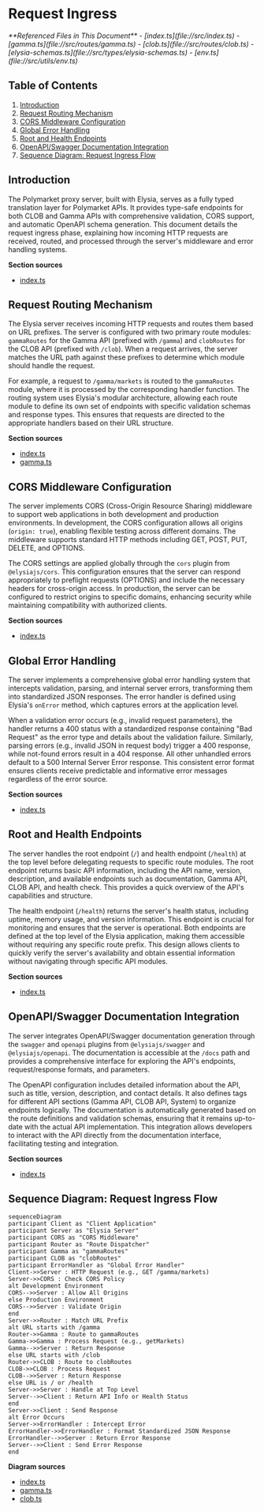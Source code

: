 # Request Ingress

<cite>
**Referenced Files in This Document**   
- [index.ts](file://src/index.ts)
- [gamma.ts](file://src/routes/gamma.ts)
- [clob.ts](file://src/routes/clob.ts)
- [elysia-schemas.ts](file://src/types/elysia-schemas.ts)
- [env.ts](file://src/utils/env.ts)
</cite>

## Table of Contents
1. [Introduction](#introduction)
2. [Request Routing Mechanism](#request-routing-mechanism)
3. [CORS Middleware Configuration](#cors-middleware-configuration)
4. [Global Error Handling](#global-error-handling)
5. [Root and Health Endpoints](#root-and-health-endpoints)
6. [OpenAPI/Swagger Documentation Integration](#openapiswagger-documentation-integration)
7. [Sequence Diagram: Request Ingress Flow](#sequence-diagram-request-ingress-flow)

## Introduction
The Polymarket proxy server, built with Elysia, serves as a fully typed translation layer for Polymarket APIs. It provides type-safe endpoints for both CLOB and Gamma APIs with comprehensive validation, CORS support, and automatic OpenAPI schema generation. This document details the request ingress phase, explaining how incoming HTTP requests are received, routed, and processed through the server's middleware and error handling systems.

**Section sources**
- [index.ts](file://src/index.ts#L1-L25)

## Request Routing Mechanism
The Elysia server receives incoming HTTP requests and routes them based on URL prefixes. The server is configured with two primary route modules: `gammaRoutes` for the Gamma API (prefixed with `/gamma`) and `clobRoutes` for the CLOB API (prefixed with `/clob`). When a request arrives, the server matches the URL path against these prefixes to determine which module should handle the request.

For example, a request to `/gamma/markets` is routed to the `gammaRoutes` module, where it is processed by the corresponding handler function. The routing system uses Elysia's modular architecture, allowing each route module to define its own set of endpoints with specific validation schemas and response types. This ensures that requests are directed to the appropriate handlers based on their URL structure.

**Section sources**
- [index.ts](file://src/index.ts#L50-L55)
- [gamma.ts](file://src/routes/gamma.ts#L103-L105)

## CORS Middleware Configuration
The server implements CORS (Cross-Origin Resource Sharing) middleware to support web applications in both development and production environments. In development, the CORS configuration allows all origins (`origin: true`), enabling flexible testing across different domains. The middleware supports standard HTTP methods including GET, POST, PUT, DELETE, and OPTIONS.

The CORS settings are applied globally through the `cors` plugin from `@elysiajs/cors`. This configuration ensures that the server can respond appropriately to preflight requests (OPTIONS) and include the necessary headers for cross-origin access. In production, the server can be configured to restrict origins to specific domains, enhancing security while maintaining compatibility with authorized clients.

**Section sources**
- [index.ts](file://src/index.ts#L27-L33)

## Global Error Handling
The server implements a comprehensive global error handling system that intercepts validation, parsing, and internal server errors, transforming them into standardized JSON responses. The error handler is defined using Elysia's `onError` method, which captures errors at the application level.

When a validation error occurs (e.g., invalid request parameters), the handler returns a 400 status with a standardized response containing "Bad Request" as the error type and details about the validation failure. Similarly, parsing errors (e.g., invalid JSON in request body) trigger a 400 response, while not-found errors result in a 404 response. All other unhandled errors default to a 500 Internal Server Error response. This consistent error format ensures clients receive predictable and informative error messages regardless of the error source.

**Section sources**
- [index.ts](file://src/index.ts#L35-L75)

## Root and Health Endpoints
The server handles the root endpoint (`/`) and health endpoint (`/health`) at the top level before delegating requests to specific route modules. The root endpoint returns basic API information, including the API name, version, description, and available endpoints such as documentation, Gamma API, CLOB API, and health check. This provides a quick overview of the API's capabilities and structure.

The health endpoint (`/health`) returns the server's health status, including uptime, memory usage, and version information. This endpoint is crucial for monitoring and ensures that the server is operational. Both endpoints are defined at the top level of the Elysia application, making them accessible without requiring any specific route prefix. This design allows clients to quickly verify the server's availability and obtain essential information without navigating through specific API modules.

**Section sources**
- [index.ts](file://src/index.ts#L77-L128)

## OpenAPI/Swagger Documentation Integration
The server integrates OpenAPI/Swagger documentation generation through the `swagger` and `openapi` plugins from `@elysiajs/swagger` and `@elysiajs/openapi`. The documentation is accessible at the `/docs` path and provides a comprehensive interface for exploring the API's endpoints, request/response formats, and parameters.

The OpenAPI configuration includes detailed information about the API, such as title, version, description, and contact details. It also defines tags for different API sections (Gamma API, CLOB API, System) to organize endpoints logically. The documentation is automatically generated based on the route definitions and validation schemas, ensuring that it remains up-to-date with the actual API implementation. This integration allows developers to interact with the API directly from the documentation interface, facilitating testing and integration.

**Section sources**
- [index.ts](file://src/index.ts#L13-L25)

## Sequence Diagram: Request Ingress Flow

```mermaid
sequenceDiagram
participant Client as "Client Application"
participant Server as "Elysia Server"
participant CORS as "CORS Middleware"
participant Router as "Route Dispatcher"
participant Gamma as "gammaRoutes"
participant CLOB as "clobRoutes"
participant ErrorHandler as "Global Error Handler"
Client->>Server : HTTP Request (e.g., GET /gamma/markets)
Server->>CORS : Check CORS Policy
alt Development Environment
CORS-->>Server : Allow All Origins
else Production Environment
CORS-->>Server : Validate Origin
end
Server->>Router : Match URL Prefix
alt URL starts with /gamma
Router->>Gamma : Route to gammaRoutes
Gamma->>Gamma : Process Request (e.g., getMarkets)
Gamma-->>Server : Return Response
else URL starts with /clob
Router->>CLOB : Route to clobRoutes
CLOB->>CLOB : Process Request
CLOB-->>Server : Return Response
else URL is / or /health
Server->>Server : Handle at Top Level
Server-->>Client : Return API Info or Health Status
end
Server->>Client : Send Response
alt Error Occurs
Server->>ErrorHandler : Intercept Error
ErrorHandler->>ErrorHandler : Format Standardized JSON Response
ErrorHandler-->>Server : Return Error Response
Server-->>Client : Send Error Response
end
```

**Diagram sources**
- [index.ts](file://src/index.ts#L1-L165)
- [gamma.ts](file://src/routes/gamma.ts#L1-L725)
- [clob.ts](file://src/routes/clob.ts#L1-L1013)